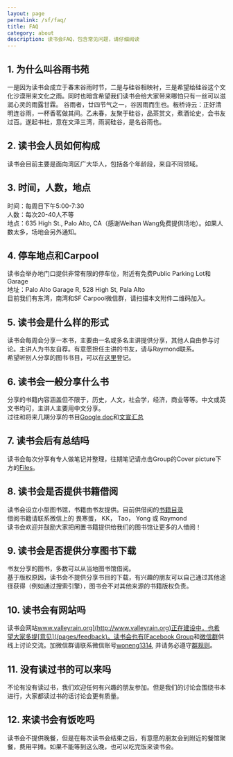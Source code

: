 ```yaml
---
layout: page
permalink: /sf/faq/
title: FAQ
category: about
description: 读书会FAQ，包含常见问题，请仔细阅读
---
```


## 1. 为什么叫谷雨书苑
一是因为读书会成立于春末谷雨时节，二是与硅谷相映衬，三是希望给硅谷这个文化沙漠带来文化之雨。同时也暗含希望我们读书会给大家带来哪怕只有一丝可以滋润心灵的雨露甘霖。
谷雨者，廿四节气之一，谷因雨而生也。板桥诗云：正好清明连谷雨，一杯香茗做其间。乙未春，友聚于硅谷，品茶赏文，煮酒论史，会书友过百。遂起书社，意在文泽三湾，雨润硅谷，是名谷雨也。

## 2. 读书会人员如何构成
读书会目前主要是面向湾区广大华人，包括各个年龄段，来自不同领域。

## 3. 时间，人数，地点
时间：每周日下午5:00-7:30  
人数：每次20-40人不等  
地点：635 High St., Palo Alto, CA（感谢Weihan Wang免费提供场地）。如果人数太多，场地会另外通知。

## 4. 停车地点和Carpool
读书会举办地门口提供非常有限的停车位，附近有免费Public Parking Lot和Garage  
地址：Palo Alto Garage R, 528 High St, Pala Alto  
目前我们有东湾，南湾和SF Carpool微信群，请扫描本文附件二维码加入。

## 5. 读书会是什么样的形式
读书会每周会分享一本书，主要由一名或多名主讲提供分享，其他人自由参与讨论。主讲人为书友自荐。有意愿担任主讲的书友，请与Raymond联系。  
希望听别人分享的图书书目，可以在[这里](http://goo.gl/Trle5U)登记。

## 6. 读书会一般分享什么书
分享的书籍内容涵盖但不限于，历史，人文，社会学，经济，商业等等。中文或英文书均可，主讲人主要用中文分享。  
过往和将来几期分享的书目[Google doc](http://goo.gl/k8CgKM)和[文宣汇总](http://goo.gl/OTYGdA)

## 7. 读书会后有总结吗
读书会每次分享有专人做笔记并整理，往期笔记请点击Group的Cover picture下方的[Files](https://www.facebook.com/groups/ValleyRain/files/)。

## 8. 读书会是否提供书籍借阅
读书会设立小型图书馆，书籍由书友提供。目前供借阅的[书籍目录](http://goo.gl/Kt9HCV)   
借阅书籍请联系微信上的 畏寒蛋， KK， Tao， Yong 或 Raymond   
读书会欢迎并鼓励大家把闲置书籍提供给我们的图书馆让更多的人借阅！  

## 9. 读书会是否提供分享图书下载
书友分享的图书，多数可以从当地图书馆借阅。  
基于版权原因，读书会不提供分享书目的下载，有兴趣的朋友可以自己通过其他途径获得（例如通过搜索引擎），图书会不对其他来源的书籍版权负责。

## 10. 读书会有网站吗
读书会网站[www.valleyrain.org](http://www.valleyrain.org)正在建设中，也希望大家多提[意见](/pages/feedback)。读书会也有[Facebook Group](http://www.facebook.com/groups/ValleyRain)和[微信群](http://weixin.qq.com/g/AduHOh9yLie7It1V)供线上讨论交流。加微信群请联系微信账号[woneng1314](http://weixin.qq.com/r/NIjVzcvEBZZ6rY_u990m), 并请务必遵守[群规则](/pages/rules)。

## 11. 没有读过书的可以来吗
不论有没有读过书，我们欢迎任何有兴趣的朋友参加。但是我们的讨论会围绕书本进行，大家都读过书的话讨论会更有质量。

## 12. 来读书会有饭吃吗
读书会不提供晚餐，但是在每次读书会结束之后，有意愿的朋友会到附近的餐馆聚餐，费用平摊。如果不能等到这么晚，也可以吃完饭来读书会。

